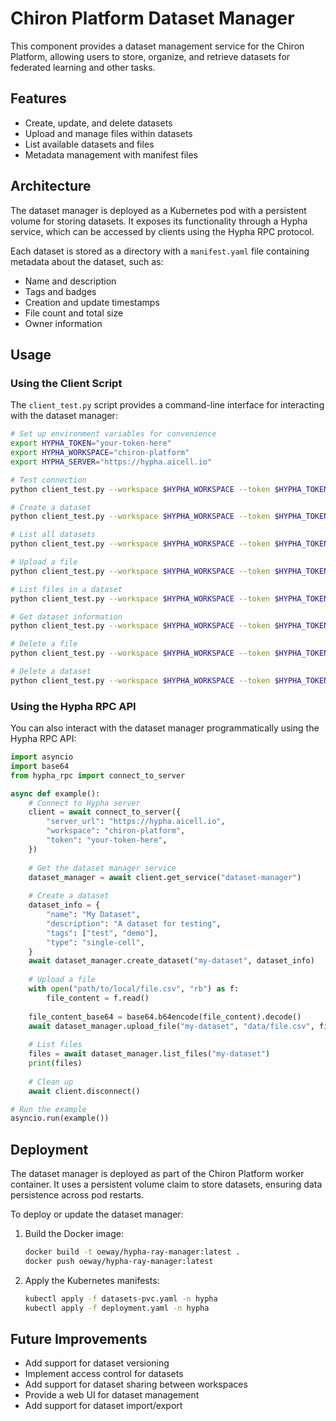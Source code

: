 # Chiron Platform Dataset Manager

This component provides a dataset management service for the Chiron Platform, allowing users to store, organize, and retrieve datasets for federated learning and other tasks.

## Features

- Create, update, and delete datasets
- Upload and manage files within datasets
- List available datasets and files
- Metadata management with manifest files

## Architecture

The dataset manager is deployed as a Kubernetes pod with a persistent volume for storing datasets. It exposes its functionality through a Hypha service, which can be accessed by clients using the Hypha RPC protocol.

Each dataset is stored as a directory with a `manifest.yaml` file containing metadata about the dataset, such as:

- Name and description
- Tags and badges
- Creation and update timestamps
- File count and total size
- Owner information

## Usage

### Using the Client Script

The `client_test.py` script provides a command-line interface for interacting with the dataset manager:

```bash
# Set up environment variables for convenience
export HYPHA_TOKEN="your-token-here"
export HYPHA_WORKSPACE="chiron-platform"
export HYPHA_SERVER="https://hypha.aicell.io"

# Test connection
python client_test.py --workspace $HYPHA_WORKSPACE --token $HYPHA_TOKEN ping

# Create a dataset
python client_test.py --workspace $HYPHA_WORKSPACE --token $HYPHA_TOKEN create_dataset my-dataset --name "My Dataset" --description "A dataset for testing" --tags "test,demo" --type "single-cell"

# List all datasets
python client_test.py --workspace $HYPHA_WORKSPACE --token $HYPHA_TOKEN list_datasets

# Upload a file
python client_test.py --workspace $HYPHA_WORKSPACE --token $HYPHA_TOKEN upload_file my-dataset path/to/local/file.csv --target-path data/file.csv

# List files in a dataset
python client_test.py --workspace $HYPHA_WORKSPACE --token $HYPHA_TOKEN list_files my-dataset

# Get dataset information
python client_test.py --workspace $HYPHA_WORKSPACE --token $HYPHA_TOKEN get_dataset my-dataset

# Delete a file
python client_test.py --workspace $HYPHA_WORKSPACE --token $HYPHA_TOKEN delete_file my-dataset data/file.csv

# Delete a dataset
python client_test.py --workspace $HYPHA_WORKSPACE --token $HYPHA_TOKEN delete_dataset my-dataset
```

### Using the Hypha RPC API

You can also interact with the dataset manager programmatically using the Hypha RPC API:

```python
import asyncio
import base64
from hypha_rpc import connect_to_server

async def example():
    # Connect to Hypha server
    client = await connect_to_server({
        "server_url": "https://hypha.aicell.io",
        "workspace": "chiron-platform",
        "token": "your-token-here",
    })
    
    # Get the dataset manager service
    dataset_manager = await client.get_service("dataset-manager")
    
    # Create a dataset
    dataset_info = {
        "name": "My Dataset",
        "description": "A dataset for testing",
        "tags": ["test", "demo"],
        "type": "single-cell",
    }
    await dataset_manager.create_dataset("my-dataset", dataset_info)
    
    # Upload a file
    with open("path/to/local/file.csv", "rb") as f:
        file_content = f.read()
    
    file_content_base64 = base64.b64encode(file_content).decode()
    await dataset_manager.upload_file("my-dataset", "data/file.csv", file_content_base64)
    
    # List files
    files = await dataset_manager.list_files("my-dataset")
    print(files)
    
    # Clean up
    await client.disconnect()

# Run the example
asyncio.run(example())
```

## Deployment

The dataset manager is deployed as part of the Chiron Platform worker container. It uses a persistent volume claim to store datasets, ensuring data persistence across pod restarts.

To deploy or update the dataset manager:

1. Build the Docker image:
   ```bash
   docker build -t oeway/hypha-ray-manager:latest .
   docker push oeway/hypha-ray-manager:latest
   ```

2. Apply the Kubernetes manifests:
   ```bash
   kubectl apply -f datasets-pvc.yaml -n hypha
   kubectl apply -f deployment.yaml -n hypha
   ```

## Future Improvements

- Add support for dataset versioning
- Implement access control for datasets
- Add support for dataset sharing between workspaces
- Provide a web UI for dataset management
- Add support for dataset import/export 
